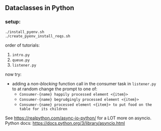 ## Dataclasses in Python

### setup:
`./install_pyenv.sh`\
`./create_pyenv_install_reqs.sh`

order of tutorials:
1. `intro.py`
2. `queue.py`
3. `listener.py`

now try:
- adding a *non-blocking* function call in the consumer task in `listener.py` to at random change the prompt to one of:
  - `Consumer-{name} happily processed element <{item}>`
  - `Consumer-{name} begrudgingly processed element <{item}>`
  - `Consumer-{name} processed element <{item}> to put food on the table for its children`

See https://realpython.com/async-io-python/ for a LOT more on asyncio.\
Python docs: https://docs.python.org/3/library/asyncio.html